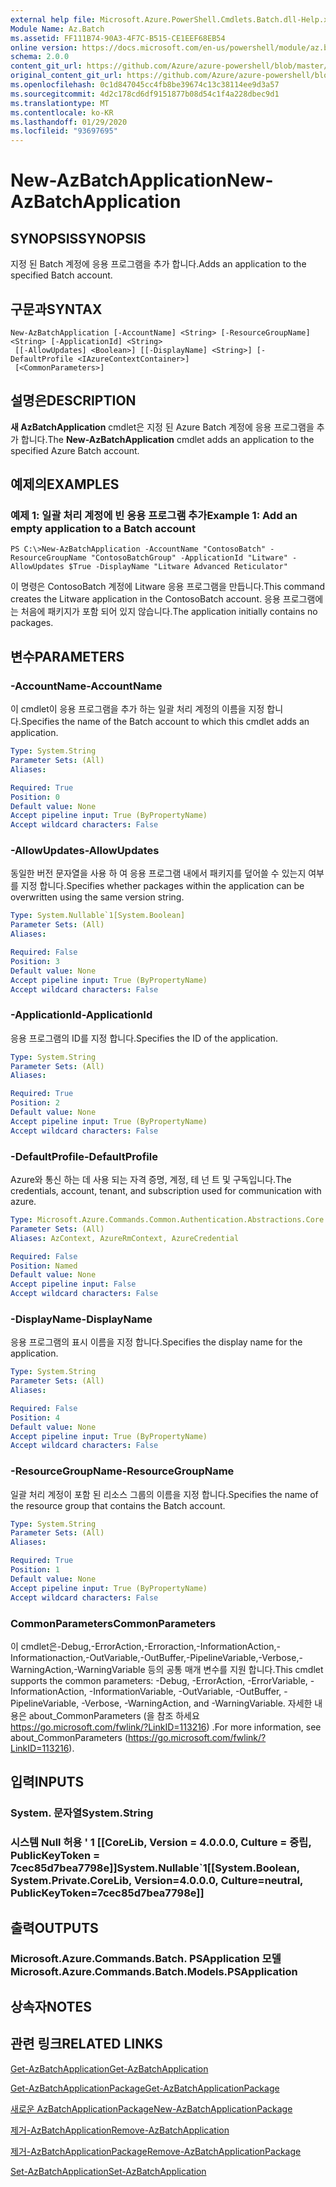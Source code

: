 ```yaml
---
external help file: Microsoft.Azure.PowerShell.Cmdlets.Batch.dll-Help.xml
Module Name: Az.Batch
ms.assetid: FF111B74-90A3-4F7C-B515-CE1EEF68EB54
online version: https://docs.microsoft.com/en-us/powershell/module/az.batch/new-azbatchapplication
schema: 2.0.0
content_git_url: https://github.com/Azure/azure-powershell/blob/master/src/Batch/Batch/help/New-AzBatchApplication.md
original_content_git_url: https://github.com/Azure/azure-powershell/blob/master/src/Batch/Batch/help/New-AzBatchApplication.md
ms.openlocfilehash: 0c1d847045cc4fb8be39674c13c38114ee9d3a57
ms.sourcegitcommit: 4d2c178cd6df9151877b08d54c1f4a228dbec9d1
ms.translationtype: MT
ms.contentlocale: ko-KR
ms.lasthandoff: 01/29/2020
ms.locfileid: "93697695"
---
```

# <span data-ttu-id="cbc04-101">New-AzBatchApplication</span><span class="sxs-lookup"><span data-stu-id="cbc04-101">New-AzBatchApplication</span></span>

## <span data-ttu-id="cbc04-102">SYNOPSIS</span><span class="sxs-lookup"><span data-stu-id="cbc04-102">SYNOPSIS</span></span>
<span data-ttu-id="cbc04-103">지정 된 Batch 계정에 응용 프로그램을 추가 합니다.</span><span class="sxs-lookup"><span data-stu-id="cbc04-103">Adds an application to the specified Batch account.</span></span>

## <span data-ttu-id="cbc04-104">구문과</span><span class="sxs-lookup"><span data-stu-id="cbc04-104">SYNTAX</span></span>

```
New-AzBatchApplication [-AccountName] <String> [-ResourceGroupName] <String> [-ApplicationId] <String>
 [[-AllowUpdates] <Boolean>] [[-DisplayName] <String>] [-DefaultProfile <IAzureContextContainer>]
 [<CommonParameters>]
```

## <span data-ttu-id="cbc04-105">설명은</span><span class="sxs-lookup"><span data-stu-id="cbc04-105">DESCRIPTION</span></span>
<span data-ttu-id="cbc04-106">**새 AzBatchApplication** cmdlet은 지정 된 Azure Batch 계정에 응용 프로그램을 추가 합니다.</span><span class="sxs-lookup"><span data-stu-id="cbc04-106">The **New-AzBatchApplication** cmdlet adds an application to the specified Azure Batch account.</span></span>

## <span data-ttu-id="cbc04-107">예제의</span><span class="sxs-lookup"><span data-stu-id="cbc04-107">EXAMPLES</span></span>

### <span data-ttu-id="cbc04-108">예제 1: 일괄 처리 계정에 빈 응용 프로그램 추가</span><span class="sxs-lookup"><span data-stu-id="cbc04-108">Example 1: Add an empty application to a Batch account</span></span>
```
PS C:\>New-AzBatchApplication -AccountName "ContosoBatch" -ResourceGroupName "ContosoBatchGroup" -ApplicationId "Litware" -AllowUpdates $True -DisplayName "Litware Advanced Reticulator"
```

<span data-ttu-id="cbc04-109">이 명령은 ContosoBatch 계정에 Litware 응용 프로그램을 만듭니다.</span><span class="sxs-lookup"><span data-stu-id="cbc04-109">This command creates the Litware application in the ContosoBatch account.</span></span>
<span data-ttu-id="cbc04-110">응용 프로그램에는 처음에 패키지가 포함 되어 있지 않습니다.</span><span class="sxs-lookup"><span data-stu-id="cbc04-110">The application initially contains no packages.</span></span>

## <span data-ttu-id="cbc04-111">변수</span><span class="sxs-lookup"><span data-stu-id="cbc04-111">PARAMETERS</span></span>

### <span data-ttu-id="cbc04-112">-AccountName</span><span class="sxs-lookup"><span data-stu-id="cbc04-112">-AccountName</span></span>
<span data-ttu-id="cbc04-113">이 cmdlet이 응용 프로그램을 추가 하는 일괄 처리 계정의 이름을 지정 합니다.</span><span class="sxs-lookup"><span data-stu-id="cbc04-113">Specifies the name of the Batch account to which this cmdlet adds an application.</span></span>

```yaml
Type: System.String
Parameter Sets: (All)
Aliases:

Required: True
Position: 0
Default value: None
Accept pipeline input: True (ByPropertyName)
Accept wildcard characters: False
```

### <span data-ttu-id="cbc04-114">-AllowUpdates</span><span class="sxs-lookup"><span data-stu-id="cbc04-114">-AllowUpdates</span></span>
<span data-ttu-id="cbc04-115">동일한 버전 문자열을 사용 하 여 응용 프로그램 내에서 패키지를 덮어쓸 수 있는지 여부를 지정 합니다.</span><span class="sxs-lookup"><span data-stu-id="cbc04-115">Specifies whether packages within the application can be overwritten using the same version string.</span></span>

```yaml
Type: System.Nullable`1[System.Boolean]
Parameter Sets: (All)
Aliases:

Required: False
Position: 3
Default value: None
Accept pipeline input: True (ByPropertyName)
Accept wildcard characters: False
```

### <span data-ttu-id="cbc04-116">-ApplicationId</span><span class="sxs-lookup"><span data-stu-id="cbc04-116">-ApplicationId</span></span>
<span data-ttu-id="cbc04-117">응용 프로그램의 ID를 지정 합니다.</span><span class="sxs-lookup"><span data-stu-id="cbc04-117">Specifies the ID of the application.</span></span>

```yaml
Type: System.String
Parameter Sets: (All)
Aliases:

Required: True
Position: 2
Default value: None
Accept pipeline input: True (ByPropertyName)
Accept wildcard characters: False
```

### <span data-ttu-id="cbc04-118">-DefaultProfile</span><span class="sxs-lookup"><span data-stu-id="cbc04-118">-DefaultProfile</span></span>
<span data-ttu-id="cbc04-119">Azure와 통신 하는 데 사용 되는 자격 증명, 계정, 테 넌 트 및 구독입니다.</span><span class="sxs-lookup"><span data-stu-id="cbc04-119">The credentials, account, tenant, and subscription used for communication with azure.</span></span>

```yaml
Type: Microsoft.Azure.Commands.Common.Authentication.Abstractions.Core.IAzureContextContainer
Parameter Sets: (All)
Aliases: AzContext, AzureRmContext, AzureCredential

Required: False
Position: Named
Default value: None
Accept pipeline input: False
Accept wildcard characters: False
```

### <span data-ttu-id="cbc04-120">-DisplayName</span><span class="sxs-lookup"><span data-stu-id="cbc04-120">-DisplayName</span></span>
<span data-ttu-id="cbc04-121">응용 프로그램의 표시 이름을 지정 합니다.</span><span class="sxs-lookup"><span data-stu-id="cbc04-121">Specifies the display name for the application.</span></span>

```yaml
Type: System.String
Parameter Sets: (All)
Aliases:

Required: False
Position: 4
Default value: None
Accept pipeline input: True (ByPropertyName)
Accept wildcard characters: False
```

### <span data-ttu-id="cbc04-122">-ResourceGroupName</span><span class="sxs-lookup"><span data-stu-id="cbc04-122">-ResourceGroupName</span></span>
<span data-ttu-id="cbc04-123">일괄 처리 계정이 포함 된 리소스 그룹의 이름을 지정 합니다.</span><span class="sxs-lookup"><span data-stu-id="cbc04-123">Specifies the name of the resource group that contains the Batch account.</span></span>

```yaml
Type: System.String
Parameter Sets: (All)
Aliases:

Required: True
Position: 1
Default value: None
Accept pipeline input: True (ByPropertyName)
Accept wildcard characters: False
```

### <span data-ttu-id="cbc04-124">CommonParameters</span><span class="sxs-lookup"><span data-stu-id="cbc04-124">CommonParameters</span></span>
<span data-ttu-id="cbc04-125">이 cmdlet은-Debug,-ErrorAction,-Erroraction,-InformationAction,-Informationaction,-OutVariable,-OutBuffer,-PipelineVariable,-Verbose,-WarningAction,-WarningVariable 등의 공통 매개 변수를 지원 합니다.</span><span class="sxs-lookup"><span data-stu-id="cbc04-125">This cmdlet supports the common parameters: -Debug, -ErrorAction, -ErrorVariable, -InformationAction, -InformationVariable, -OutVariable, -OutBuffer, -PipelineVariable, -Verbose, -WarningAction, and -WarningVariable.</span></span> <span data-ttu-id="cbc04-126">자세한 내용은 about_CommonParameters (을 참조 하세요 https://go.microsoft.com/fwlink/?LinkID=113216) .</span><span class="sxs-lookup"><span data-stu-id="cbc04-126">For more information, see about_CommonParameters (https://go.microsoft.com/fwlink/?LinkID=113216).</span></span>

## <span data-ttu-id="cbc04-127">입력</span><span class="sxs-lookup"><span data-stu-id="cbc04-127">INPUTS</span></span>

### <span data-ttu-id="cbc04-128">System. 문자열</span><span class="sxs-lookup"><span data-stu-id="cbc04-128">System.String</span></span>

### <span data-ttu-id="cbc04-129">시스템 Null 허용 ' 1 [[CoreLib, Version = 4.0.0.0, Culture = 중립, PublicKeyToken = 7cec85d7bea7798e]]</span><span class="sxs-lookup"><span data-stu-id="cbc04-129">System.Nullable\`1[[System.Boolean, System.Private.CoreLib, Version=4.0.0.0, Culture=neutral, PublicKeyToken=7cec85d7bea7798e]]</span></span>

## <span data-ttu-id="cbc04-130">출력</span><span class="sxs-lookup"><span data-stu-id="cbc04-130">OUTPUTS</span></span>

### <span data-ttu-id="cbc04-131">Microsoft.Azure.Commands.Batch. PSApplication 모델</span><span class="sxs-lookup"><span data-stu-id="cbc04-131">Microsoft.Azure.Commands.Batch.Models.PSApplication</span></span>

## <span data-ttu-id="cbc04-132">상속자</span><span class="sxs-lookup"><span data-stu-id="cbc04-132">NOTES</span></span>

## <span data-ttu-id="cbc04-133">관련 링크</span><span class="sxs-lookup"><span data-stu-id="cbc04-133">RELATED LINKS</span></span>

[<span data-ttu-id="cbc04-134">Get-AzBatchApplication</span><span class="sxs-lookup"><span data-stu-id="cbc04-134">Get-AzBatchApplication</span></span>](./Get-AzBatchApplication.md)

[<span data-ttu-id="cbc04-135">Get-AzBatchApplicationPackage</span><span class="sxs-lookup"><span data-stu-id="cbc04-135">Get-AzBatchApplicationPackage</span></span>](./Get-AzBatchApplicationPackage.md)

[<span data-ttu-id="cbc04-136">새로운 AzBatchApplicationPackage</span><span class="sxs-lookup"><span data-stu-id="cbc04-136">New-AzBatchApplicationPackage</span></span>](./New-AzBatchApplicationPackage.md)

[<span data-ttu-id="cbc04-137">제거-AzBatchApplication</span><span class="sxs-lookup"><span data-stu-id="cbc04-137">Remove-AzBatchApplication</span></span>](./Remove-AzBatchApplication.md)

[<span data-ttu-id="cbc04-138">제거-AzBatchApplicationPackage</span><span class="sxs-lookup"><span data-stu-id="cbc04-138">Remove-AzBatchApplicationPackage</span></span>](./Remove-AzBatchApplicationPackage.md)

[<span data-ttu-id="cbc04-139">Set-AzBatchApplication</span><span class="sxs-lookup"><span data-stu-id="cbc04-139">Set-AzBatchApplication</span></span>](./Set-AzBatchApplication.md)


